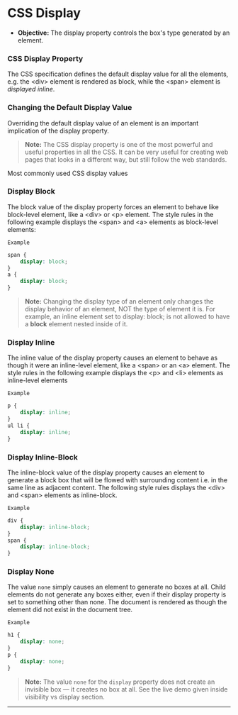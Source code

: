 # CSS Display

- **Objective:** The display property controls the box's type generated by an element.

### CSS Display Property
The CSS specification defines the default display value for all the elements, e.g. the \<div> element is rendered as block, while the \<span> element is _displayed inline_.

### Changing the Default Display Value
Overriding the default display value of an element is an important implication of the display property.

>**Note:**  The CSS display property is one of the most powerful and useful properties in all the CSS. It can be very useful for creating web pages that looks in a different way, but still follow the web standards.

Most commonly used CSS display values

### Display Block
The block value of the display property forces an element to behave like block-level element, like a \<div> or \<p> element. The style rules in the following example displays the \<span> and \<a> elements as block-level elements:

`Example`
```css
span {
    display: block;
}
a {
    display: block;
}
```
> **Note:**  Changing the display type of an element only changes the display behavior of an element, NOT the type of element it is. For example, an inline element set to display: block; is not allowed to have a **block** element nested inside of it.

### Display Inline
The inline value of the display property causes an element to behave as though it were an inline-level element, like a \<span> or an \<a> element. The style rules in the following example displays the \<p> and \<li> elements as inline-level elements

`Example`
```css
p {
    display: inline;
}
ul li {
    display: inline;
}
```

### Display Inline-Block
The inline-block value of the display property causes an element to generate a block box that will be flowed with surrounding content i.e. in the same line as adjacent content. The following style rules displays the \<div> and \<span> elements as inline-block.

`Example`
```css
div {
    display: inline-block;
}
span {
    display: inline-block;
}
```

### Display None
The value `none` simply causes an element to generate no boxes at all. Child elements do not generate any boxes either, even if their display property is set to something other than none. The document is rendered as though the element did not exist in the document tree.

`Example`
```css
h1 {
    display: none;
}
p {
    display: none;
}
```
>**Note:** The value `none` for the `display` property does not create an invisible box — it creates no box at all. See the live demo given inside visibility vs display section.

---